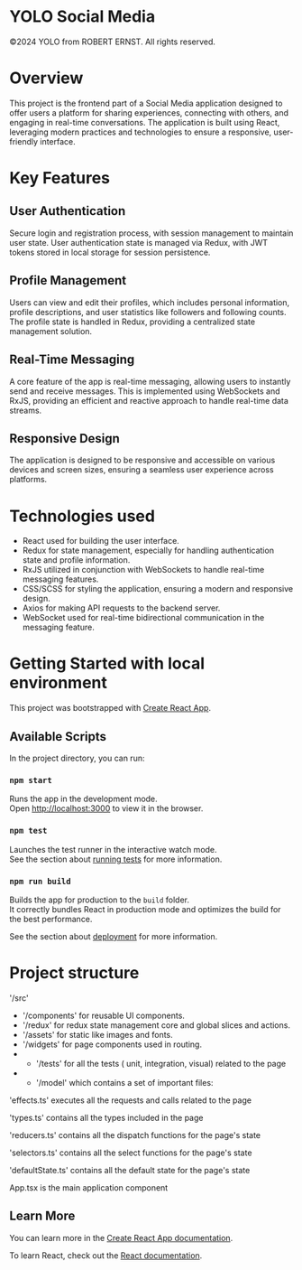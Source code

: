 # YOLO Social Media
©2024 YOLO from ROBERT ERNST. All rights reserved.

# Overview 
This project is the frontend part of a Social Media application designed to offer users a platform for sharing experiences, connecting with others, and engaging in real-time conversations. The application is built using React, leveraging modern practices and technologies to ensure a responsive, user-friendly interface.
 
# Key Features

## User Authentication
Secure login and registration process, with session management to maintain user state. User authentication state is managed via Redux, with JWT tokens stored in local storage for session persistence.

## Profile Management
Users can view and edit their profiles, which includes personal information, profile descriptions, and user statistics like followers and following counts. The profile state is handled in Redux, providing a centralized state management solution.

## Real-Time Messaging
A core feature of the app is real-time messaging, allowing users to instantly send and receive messages. This is implemented using WebSockets and RxJS, providing an efficient and reactive approach to handle real-time data streams.

## Responsive Design
The application is designed to be responsive and accessible on various devices and screen sizes, ensuring a seamless user experience across platforms.

# Technologies used
* React used for building the user interface.
* Redux for state management, especially for handling authentication state and profile information.
* RxJS utilized in conjunction with WebSockets to handle real-time messaging features.
* CSS/SCSS for styling the application, ensuring a modern and responsive design.
* Axios for making API requests to the backend server.
* WebSocket used for real-time bidirectional communication in the messaging feature.

# Getting Started with local environment

This project was bootstrapped with [Create React App](https://github.com/facebook/create-react-app).

## Available Scripts

In the project directory, you can run:

### `npm start`

Runs the app in the development mode.\
Open [http://localhost:3000](http://localhost:3000) to view it in the browser.

### `npm test`

Launches the test runner in the interactive watch mode.\
See the section about [running tests](https://facebook.github.io/create-react-app/docs/running-tests) for more information.

### `npm run build`

Builds the app for production to the `build` folder.\
It correctly bundles React in production mode and optimizes the build for the best performance.

See the section about [deployment](https://facebook.github.io/create-react-app/docs/deployment) for more information.

# Project structure
'/src'
* '/components' for reusable UI components.
* '/redux'  for redux state management core and global slices and actions.
* '/assets' for static like images and fonts.
* '/widgets' for page components used in routing.
* * '/tests' for all the tests ( unit, integration, visual) related to the page
* * '/model' which contains a set of important files:

'effects.ts' executes all the requests and calls related to the page 

'types.ts' contains all the types included in the page

'reducers.ts' contains all the dispatch functions for the page's state

'selectors.ts' contains all the select functions for the page's state

'defaultState.ts' contains all the default state for the page's state

App.tsx is the main application component


## Learn More

You can learn more in the [Create React App documentation](https://facebook.github.io/create-react-app/docs/getting-started).

To learn React, check out the [React documentation](https://reactjs.org/).
